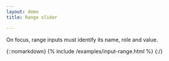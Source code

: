 ```yaml
---
layout: demo
title: Range slider

---
```


On focus, range inputs must identify its name, role and value.

{::nomarkdown}
{% include /examples/input-range.html %}
{:/}